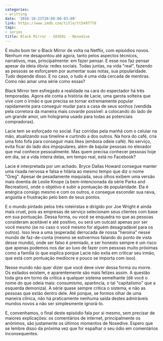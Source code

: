 ```yaml
---
categories:
- writting
date: '2016-10-23T20:00:00-03:00'
link: https://www.imdb.com/title/tt5497778
tags:
- series
title: Black Mirror - S03E01 - Nosedive
---
```


É muito bom ter o Black Mirror de volta na Netflix, com episódios novos. Nenhum me desapontou até agora, tanto pelos aspectos técnicos, narrativos, mas, principalmente: em fazer pensar. E esse nos faz pensar apesar da ideia óbvia: redes sociais. Todas juntas, na vida "real", fazendo as pessoas se esforçarem por aumentar suas notas, sua popularidade. Tudo depende disso. E no caso, o tudo é uma vida cercada de mentiras. Como não amar uma série como essas?

Black Mirror tem esfregado a realidade na cara do espectador há três temporadas. Agora ele conta a história de Lacie, uma garota solteira que vive com o irmão e que precisa se tornar extremamente popular rapidamente para conseguir mudar para a casa de seus sonhos (vendida pela corretora da maneira mais covarde possível: a colocando do lado de um grande amor, um holograma usado para todas as potenciais compradoras).

Lacie tem se esforçado no social. Faz corridas pela manhã com o celular na mão, atualizando sua timeline e curtindo a dos outros. Na hora do café, cria uma foto fofa para conseguir mais likes (embora odeie café). No serviço, evita ficar do lado dos impopulares, além de bajular pessoas no elevador que mal conhece pessoalmente. Mas quem precisa conhecer pessoas hoje em dia, se a vida inteira delas, em tempo real, está no Facebook?

Lacie é interpretada por um achado. Bryce Dallas Howard consegue manter uma risada nervosa e falsa e hilária ao mesmo tempo que diz o nome "Greg". Apesar de pesadamente maquiada, seus olhos exibem uma versão mais doentia de Leslie Knope (a bem-intencionada da série Parks and Recreation), onde o objetivo é subir a pontuação de popularidade. Ela é enérgica consigo mesmo e com os outros, e consegue esconder sua raiva, angústia e frustração pelo bem de seus pontos.

E o mundo pintado pelos três roteiristas e dirigido por Joe Wright é ainda mais cruel, pois as empresas de serviço selecionam seus clientes com base em sua pontuação. Dessa forma, ou você se enquadra no que as pessoas consideram aceitável e até positivo, ou será um outcast apenas por ser você mesmo (se no caso o você mesmo for alguém desagradável para os outros). Isso leva a uma (esperada) derrocada de nossa "heroína" nesse mundo de faz-de-conta (mesmo se estivermos falando do ponto de vista desse mundo), onde ser falso é premiado, e ser honesto sempre é um risco que apenas podemos nos dar ao luxo de fazer com pessoas muito próximas como a família (o que explica porque Lacie não exita em criticar seu irmão, que está com pontuação medíocre e pouco se importa com isso).

Nesse mundo não quer dizer que você deve viver dessa forma ou morre. Os exilados existem, e aparentemente são mais felizes assim. A questão toda gira em torno da crítica a qualquer sistema semelhante (dê você o nome do que odeia mais: consumismo, aparência, o tal "capitalismo" que a esquerda demoniza). A série quase sempre critica o sistema, e não as pessoas que estão dentro dele. Até porque, se formos olhar de uma maneira clínica, não há praticamente nenhuma saída destes admiráveis mundos novos a não ser simplesmente ignorá-lo.

E, convenhamos, o final deste episódio fala por si mesmo, sem precisar de maiores explicações: os comentários de internet, principalmente os anônimos, são justamente os últimos momentos de Nosedive. Espero que se lembre disso da próxima vez que for espalhar o seu ódio em comentários inconsequentes.

